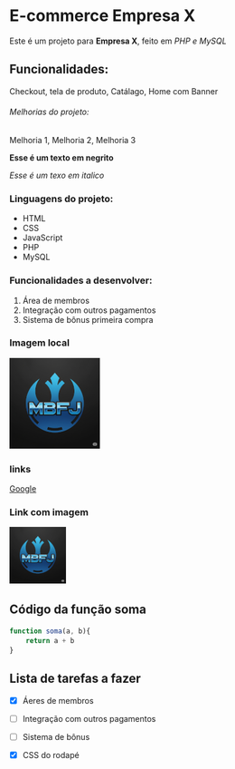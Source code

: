 # E-commerce Empresa X

Este é um projeto para **Empresa X**, feito em *PHP e MySQL*


## Funcionalidades:

Checkout, tela de produto, Catálago, Home com Banner

###### Melhorias do projeto:

Melhoria 1, Melhoria 2, Melhoria 3

**Esse é um texto em negrito**

*Esse é um texo em italico*

### Linguagens do projeto:

* HTML
* CSS
* JavaScript
* PHP
* MySQL

### Funcionalidades a desenvolver: 

1. Área de membros
2. Integração com outros pagamentos
3. Sistema de bônus primeira compra

### Imagem local

![Logo Maruzam](img/logo_maruzam_160.png)

### links

[Google](https://www.google.com)

### Link com imagem

[![Logo Maruzam](img/logo_maruzam_100.png)](https://github.com/MaruzamB)

## Código da função soma

```javascript
function soma(a, b){
    return a + b
}
```

## Lista de tarefas a fazer

- [x] Áeres de membros
- [ ] Integração com outros pagamentos
- [ ] Sistema de bônus
- [x] CSS do rodapé


